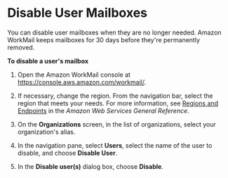 # Disable User Mailboxes<a name="delete_user_mailbox"></a>

You can disable user mailboxes when they are no longer needed\. Amazon WorkMail keeps mailboxes for 30 days before they're permanently removed\.

**To disable a user's mailbox**

1. Open the Amazon WorkMail console at [https://console\.aws\.amazon\.com/workmail/](https://console.aws.amazon.com/workmail/)\.

1. If necessary, change the region\. From the navigation bar, select the region that meets your needs\. For more information, see [Regions and Endpoints](http://docs.aws.amazon.com/general/latest/gr/index.html?rande.html) in the *Amazon Web Services General Reference*\.

1. On the **Organizations** screen, in the list of organizations, select your organization's alias\.

1. In the navigation pane, select **Users**, select the name of the user to disable, and choose **Disable User**\.

1. In the **Disable user\(s\)** dialog box, choose **Disable**\.